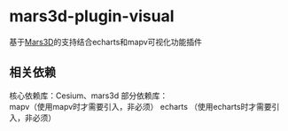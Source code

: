 # mars3d-plugin-visual

基于[Mars3D](http://cesium.marsgis.cn)的支持结合echarts和mapv可视化功能插件
  
 
## 相关依赖 
核心依赖库：Cesium、mars3d 
部分依赖库：  
    mapv（使用mapv时才需要引入，非必须） 
    echarts （使用echarts时才需要引入，非必须）   
